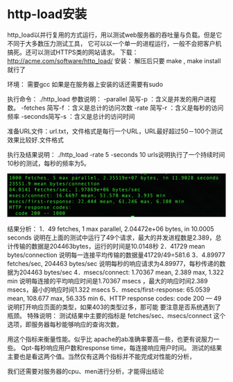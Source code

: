 # http-load安装

http_load以并行复用的方式运行，用以测试web服务器的吞吐量与负载。但是它不同于大多数压力测试工具，
它可以以一个单一的进程运行，一般不会把客户机搞死。还可以测试HTTPS类的网站请求。
下载：http://acme.com/software/http_load/
安装：
解压后只要 make , make install 就行了

环境： 需要gcc  如果是在服务器上安装的话还需要有sudo

执行命令：
./http_load
参数说明：
-parallel 简写-p ：含义是并发的用户进程数。
-fetches 简写-f ：含义是总计的访问次数
-rate    简写-r ：含义是每秒的访问频率
-seconds简写-s ：含义是总计的访问时间

准备URL文件：url.txt，文件格式是每行一个URL，URL最好超过50－100个测试效果比较好.文件格式

执行及结果说明：
./http_load -rate 5 -seconds 10 urls说明执行了一个持续时间10秒的测试，每秒的频率为5。

![http-load](../assets/http-load/http-load.png)

结果分析：
1．49 fetches, 1 max parallel, 2.04472e+06 bytes, in 10.0005 seconds 说明在上面的测试中运行了49个请求，最大的并发进程数是2.389，总计传输的数据是204463bytes，运行的时间是10.0148秒
2．41729 mean bytes/connection   说明每一连接平均传输的数据量41729/49=581.6
3．4.89977 fetches/sec, 204463 bytes/sec
说明每秒的响应请求为4.89977，每秒传递的数据为204463 bytes/sec
4．msecs/connect: 1.70367 mean, 2.389 max, 1.322 min  说明每连接的平均响应时间是1.70367 msecs
，最大的响应时间2.389 msecs，最小的响应时间1.322 msecs
5．msecs/first-response: 65.0539 mean, 108.677 max, 56.335 min
6、HTTP response codes: code 200 — 49     说明打开响应页面的类型，如果403的类型过多，那可能
要注意是否系统遇到了瓶颈。
特殊说明：
测试结果中主要的指标是 fetches/sec、msecs/connect 这个选项，即服务器每秒能够响应的查询次数，

用这个指标来衡量性能。似乎比 apache的ab准确率要高一些，也更有说服力一些。
Qpt-每秒响应用户数和response time，每连接响应用户时间。
测试的结果主要也是看这两个值。当然仅有这两个指标并不能完成对性能的分析，

我们还需要对服务器的cpu、men进行分析，才能得出结论
